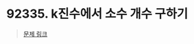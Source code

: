 # 92335. k진수에서 소수 개수 구하기

> [문제 링크](https://school.programmers.co.kr/learn/courses/30/lessons/92335)
